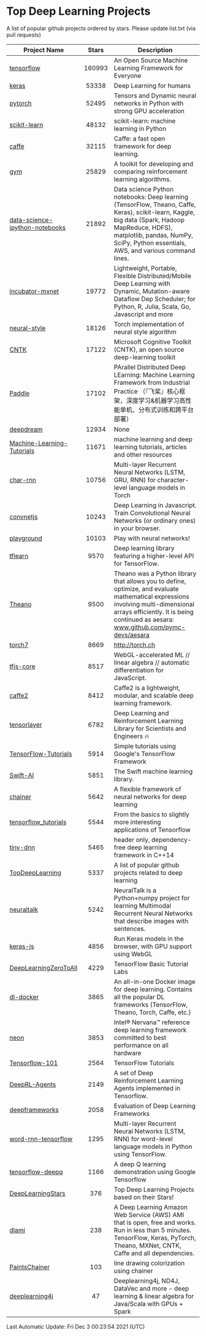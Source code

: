# Top Deep Learning Projects
A list of popular github projects ordered by stars.
Please update list.txt (via pull requests)

|Project Name| Stars | Description |
| ---------- |:-----:| ----------- |
| [tensorflow](https://github.com/tensorflow/tensorflow) | 160993 | An Open Source Machine Learning Framework for Everyone |
| [keras](https://github.com/keras-team/keras) | 53338 | Deep Learning for humans |
| [pytorch](https://github.com/pytorch/pytorch) | 52495 | Tensors and Dynamic neural networks in Python with strong GPU acceleration |
| [scikit-learn](https://github.com/scikit-learn/scikit-learn) | 48132 | scikit-learn: machine learning in Python |
| [caffe](https://github.com/BVLC/caffe) | 32115 | Caffe: a fast open framework for deep learning. |
| [gym](https://github.com/openai/gym) | 25829 | A toolkit for developing and comparing reinforcement learning algorithms. |
| [data-science-ipython-notebooks](https://github.com/donnemartin/data-science-ipython-notebooks) | 21892 | Data science Python notebooks: Deep learning (TensorFlow, Theano, Caffe, Keras), scikit-learn, Kaggle, big data (Spark, Hadoop MapReduce, HDFS), matplotlib, pandas, NumPy, SciPy, Python essentials, AWS, and various command lines. |
| [incubator-mxnet](https://github.com/apache/incubator-mxnet) | 19772 | Lightweight, Portable, Flexible Distributed/Mobile Deep Learning with Dynamic, Mutation-aware Dataflow Dep Scheduler; for Python, R, Julia, Scala, Go, Javascript and more |
| [neural-style](https://github.com/jcjohnson/neural-style) | 18126 | Torch implementation of neural style algorithm |
| [CNTK](https://github.com/microsoft/CNTK) | 17122 | Microsoft Cognitive Toolkit (CNTK), an open source deep-learning toolkit |
| [Paddle](https://github.com/PaddlePaddle/Paddle) | 17102 | PArallel Distributed Deep LEarning: Machine Learning Framework from Industrial Practice （『飞桨』核心框架，深度学习&机器学习高性能单机、分布式训练和跨平台部署） |
| [deepdream](https://github.com/google/deepdream) | 12934 | None |
| [Machine-Learning-Tutorials](https://github.com/ujjwalkarn/Machine-Learning-Tutorials) | 11671 | machine learning and deep learning tutorials, articles and other resources  |
| [char-rnn](https://github.com/karpathy/char-rnn) | 10756 | Multi-layer Recurrent Neural Networks (LSTM, GRU, RNN) for character-level language models in Torch |
| [convnetjs](https://github.com/karpathy/convnetjs) | 10243 | Deep Learning in Javascript. Train Convolutional Neural Networks (or ordinary ones) in your browser. |
| [playground](https://github.com/tensorflow/playground) | 10103 | Play with neural networks! |
| [tflearn](https://github.com/tflearn/tflearn) | 9570 | Deep learning library featuring a higher-level API for TensorFlow. |
| [Theano](https://github.com/Theano/Theano) | 9500 | Theano was a Python library that allows you to define, optimize, and evaluate mathematical expressions involving multi-dimensional arrays efficiently. It is being continued as aesara: www.github.com/pymc-devs/aesara |
| [torch7](https://github.com/torch/torch7) | 8669 | http://torch.ch |
| [tfjs-core](https://github.com/tensorflow/tfjs-core) | 8517 | WebGL-accelerated ML // linear algebra // automatic differentiation for JavaScript. |
| [caffe2](https://github.com/facebookarchive/caffe2) | 8412 | Caffe2 is a lightweight, modular, and scalable deep learning framework. |
| [tensorlayer](https://github.com/tensorlayer/tensorlayer) | 6782 | Deep Learning and Reinforcement Learning Library for Scientists and Engineers 🔥 |
| [TensorFlow-Tutorials](https://github.com/nlintz/TensorFlow-Tutorials) | 5914 | Simple tutorials using Google's TensorFlow Framework |
| [Swift-AI](https://github.com/Swift-AI/Swift-AI) | 5851 | The Swift machine learning library. |
| [chainer](https://github.com/chainer/chainer) | 5642 | A flexible framework of neural networks for deep learning |
| [tensorflow_tutorials](https://github.com/pkmital/tensorflow_tutorials) | 5544 | From the basics to slightly more interesting applications of Tensorflow |
| [tiny-dnn](https://github.com/tiny-dnn/tiny-dnn) | 5465 | header only, dependency-free deep learning framework in C++14 |
| [TopDeepLearning](https://github.com/aymericdamien/TopDeepLearning) | 5337 | A list of popular github projects related to deep learning |
| [neuraltalk](https://github.com/karpathy/neuraltalk) | 5242 | NeuralTalk is a Python+numpy project for learning Multimodal Recurrent Neural Networks that describe images with sentences. |
| [keras-js](https://github.com/transcranial/keras-js) | 4856 | Run Keras models in the browser, with GPU support using WebGL |
| [DeepLearningZeroToAll](https://github.com/hunkim/DeepLearningZeroToAll) | 4229 | TensorFlow Basic Tutorial Labs |
| [dl-docker](https://github.com/floydhub/dl-docker) | 3865 | An all-in-one Docker image for deep learning. Contains all the popular DL frameworks (TensorFlow, Theano, Torch, Caffe, etc.) |
| [neon](https://github.com/NervanaSystems/neon) | 3853 | Intel® Nervana™ reference deep learning framework committed to best performance on all hardware |
| [Tensorflow-101](https://github.com/sjchoi86/Tensorflow-101) | 2564 | TensorFlow Tutorials |
| [DeepRL-Agents](https://github.com/awjuliani/DeepRL-Agents) | 2149 | A set of Deep Reinforcement Learning Agents implemented in Tensorflow. |
| [deepframeworks](https://github.com/zer0n/deepframeworks) | 2058 | Evaluation of Deep Learning Frameworks |
| [word-rnn-tensorflow](https://github.com/hunkim/word-rnn-tensorflow) | 1295 | Multi-layer Recurrent Neural Networks (LSTM, RNN) for word-level language models in Python using TensorFlow. |
| [tensorflow-deepq](https://github.com/siemanko/tensorflow-deepq) | 1166 | A deep Q learning demonstration using Google Tensorflow |
| [DeepLearningStars](https://github.com/hunkim/DeepLearningStars) | 376 | Top Deep Learning Projects based on their Stars! |
| [dlami](https://github.com/ritchieng/dlami) | 238 | A Deep Learning Amazon Web Service (AWS) AMI that is open, free and works. Run in less than 5 minutes. TensorFlow, Keras, PyTorch, Theano, MXNet, CNTK, Caffe and all dependencies. |
| [PaintsChainer](https://github.com/taizan/PaintsChainer) | 103 | line drawing colorization using chainer |
| [deeplearning4j](https://github.com/deeplearning4j/deeplearning4j) | 47 | Deeplearning4j, ND4J, DataVec and more - deep learning & linear algebra for Java/Scala with GPUs + Spark |

Last Automatic Update: Fri Dec  3 00:23:54 2021 (UTC)
